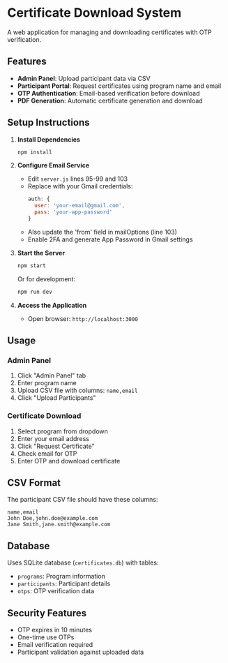# Certificate Download System

A web application for managing and downloading certificates with OTP verification.

## Features

- **Admin Panel**: Upload participant data via CSV
- **Participant Portal**: Request certificates using program name and email
- **OTP Authentication**: Email-based verification before download
- **PDF Generation**: Automatic certificate generation and download

## Setup Instructions

1. **Install Dependencies**
   ```bash
   npm install
   ```

2. **Configure Email Service**
   - Edit `server.js` lines 95-99 and 103
   - Replace with your Gmail credentials:
     ```javascript
     auth: {
       user: 'your-email@gmail.com',
       pass: 'your-app-password'
     }
     ```
   - Also update the 'from' field in mailOptions (line 103)
   - Enable 2FA and generate App Password in Gmail settings

3. **Start the Server**
   ```bash
   npm start
   ```
   Or for development:
   ```bash
   npm run dev
   ```

4. **Access the Application**
   - Open browser: `http://localhost:3000`

## Usage

### Admin Panel
1. Click "Admin Panel" tab
2. Enter program name
3. Upload CSV file with columns: `name,email`
4. Click "Upload Participants"

### Certificate Download
1. Select program from dropdown
2. Enter your email address
3. Click "Request Certificate"
4. Check email for OTP
5. Enter OTP and download certificate

## CSV Format

The participant CSV file should have these columns:
```csv
name,email
John Doe,john.doe@example.com
Jane Smith,jane.smith@example.com
```

## Database

Uses SQLite database (`certificates.db`) with tables:
- `programs`: Program information
- `participants`: Participant details
- `otps`: OTP verification data

## Security Features

- OTP expires in 10 minutes
- One-time use OTPs
- Email verification required
- Participant validation against uploaded data